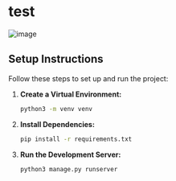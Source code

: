 # test
![image](https://github.com/Arshdeep77/test/assets/51230244/b9b5f165-acf7-4e85-b428-e433e97c1fa1)


## Setup Instructions

Follow these steps to set up and run the project:

1. **Create a Virtual Environment:**

    ```bash
    python3 -m venv venv
    ```

2. **Install Dependencies:**

    ```bash
    pip install -r requirements.txt
    ```

3. **Run the Development Server:**

    ```bash
    python3 manage.py runserver
    ```
